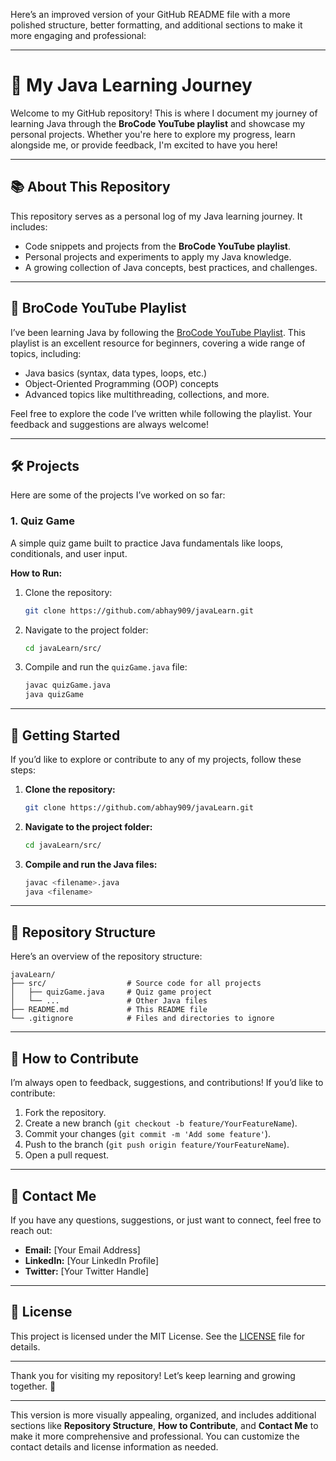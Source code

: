 Here’s an improved version of your GitHub README file with a more polished structure, better formatting, and additional sections to make it more engaging and professional:

---

# 🚀 My Java Learning Journey

Welcome to my GitHub repository! This is where I document my journey of learning Java through the **BroCode YouTube playlist** and showcase my personal projects. Whether you're here to explore my progress, learn alongside me, or provide feedback, I'm excited to have you here!

---

## 📚 About This Repository

This repository serves as a personal log of my Java learning journey. It includes:
- Code snippets and projects from the **BroCode YouTube playlist**.
- Personal projects and experiments to apply my Java knowledge.
- A growing collection of Java concepts, best practices, and challenges.

---

## 🎥 BroCode YouTube Playlist

I’ve been learning Java by following the [BroCode YouTube Playlist](https://youtu.be/xTtL8E4LzTQ?si=ICxsQNRMjLp5doK9). This playlist is an excellent resource for beginners, covering a wide range of topics, including:
- Java basics (syntax, data types, loops, etc.)
- Object-Oriented Programming (OOP) concepts
- Advanced topics like multithreading, collections, and more.

Feel free to explore the code I’ve written while following the playlist. Your feedback and suggestions are always welcome!

---

## 🛠️ Projects

Here are some of the projects I’ve worked on so far:

### 1. **Quiz Game**
A simple quiz game built to practice Java fundamentals like loops, conditionals, and user input.

**How to Run:**
1. Clone the repository:
   ```bash
   git clone https://github.com/abhay909/javaLearn.git
   ```
2. Navigate to the project folder:
   ```bash
   cd javaLearn/src/
   ```
3. Compile and run the `quizGame.java` file:
   ```bash
   javac quizGame.java
   java quizGame
   ```

---

## 🚀 Getting Started

If you’d like to explore or contribute to any of my projects, follow these steps:

1. **Clone the repository:**
   ```bash
   git clone https://github.com/abhay909/javaLearn.git
   ```
2. **Navigate to the project folder:**
   ```bash
   cd javaLearn/src/
   ```
3. **Compile and run the Java files:**
   ```bash
   javac <filename>.java
   java <filename>
   ```

---

## 📂 Repository Structure

Here’s an overview of the repository structure:

```
javaLearn/
├── src/                  # Source code for all projects
│   ├── quizGame.java     # Quiz game project
│   └── ...               # Other Java files
├── README.md             # This README file
└── .gitignore            # Files and directories to ignore
```

---

## 🤝 How to Contribute

I’m always open to feedback, suggestions, and contributions! If you’d like to contribute:
1. Fork the repository.
2. Create a new branch (`git checkout -b feature/YourFeatureName`).
3. Commit your changes (`git commit -m 'Add some feature'`).
4. Push to the branch (`git push origin feature/YourFeatureName`).
5. Open a pull request.

---

## 📧 Contact Me

If you have any questions, suggestions, or just want to connect, feel free to reach out:

- **Email:** [Your Email Address]
- **LinkedIn:** [Your LinkedIn Profile]
- **Twitter:** [Your Twitter Handle]

---

## 📜 License

This project is licensed under the MIT License. See the [LICENSE](LICENSE) file for details.

---

Thank you for visiting my repository! Let’s keep learning and growing together. 🌱

---

This version is more visually appealing, organized, and includes additional sections like **Repository Structure**, **How to Contribute**, and **Contact Me** to make it more comprehensive and professional. You can customize the contact details and license information as needed.
